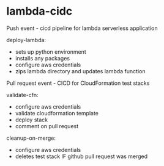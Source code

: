 # lambda-cidc

Push event - cicd pipeline for lambda serverless application

deploy-lambda:
- sets up python environment
- installs any packages
- configure aws credentials
- zips lambda directory and updates lambda function

Pull request event - CICD for CloudFormation test stacks

validate-cfn:
- configure aws credentials
- validate cloudformation template
- deploy stack
- comment on pull request

cleanup-on-merge:
- configure aws credentials
- deletes test stack IF github pull request was merged
